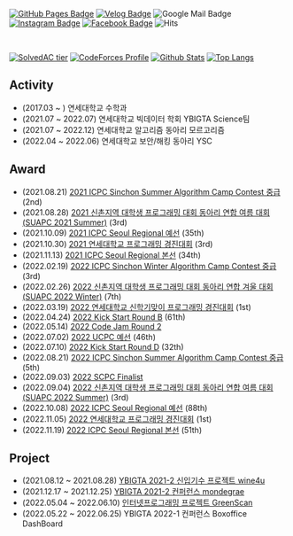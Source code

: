 [![GitHub Pages Badge](https://img.shields.io/badge/-GitHub_Pages-181717?style=flat-square&logo=github&logoColor=white)](https://cael0.github.io/)
[![Velog Badge](https://img.shields.io/badge/-Velog-1FC392?style=flat-square&logo=velog&logoColor=white)](https://velog.io/@caelo)
![Google Mail Badge](https://img.shields.io/badge/-kjongmin26@gmail.com-EA4335?style=flat-square&logo=gmail&logoColor=white)
[![Instagram Badge](https://img.shields.io/badge/-Instagram-E4405F?style=flat-square&logo=Instagram&logoColor=white)](https://www.instagram.com/j_ngminn/)
[![Facebook Badge](https://img.shields.io/badge/-Facebook-1877F2?style=flat-square&logo=Facebook&logoColor=white)](https://www.facebook.com/profile.php?id=100004683797522)
![Hits](https://hits.seeyoufarm.com/api/count/incr/badge.svg?url=https%3A%2F%2Fgithub.com%2FCAEL0&count_bg=%233A3462&title_bg=%2348919E&icon=apachespark.svg&icon_color=%23FFF9C6&title=hits%21&edge_flat=false)

<br>

[![SolvedAC tier](http://mazassumnida.wtf/api/v2/generate_badge?boj=luciaholic)](https://solved.ac/luciaholic)
[![CodeForces Profile](https://cf.leed.at?id=CAELO)](https://codeforces.com/profile/CAELO)
[![Github Stats](https://github-readme-stats.vercel.app/api?username=CAEL0&show_icons=true&theme=tokyonight&card_width=200px)](https://github.com/CAEL0)
[![Top Langs](https://github-readme-stats.vercel.app/api/top-langs/?username=CAEL0&layout=compact&exclude_repo=productive-box,rally-discordbot-dashboard&hide=jupyter%20notebook,scss,ruby&langs_count=10)](https://github.com/anuraghazra/github-readme-stats)

## Activity
* (2017.03 ~ ) 연세대학교 수학과
* (2021.07 ~ 2022.07) 연세대학교 빅데이터 학회 YBIGTA Science팀
* (2021.07 ~ 2022.12) 연세대학교 알고리즘 동아리 모르고리즘
* (2022.04 ~ 2022.06) 연세대학교 보안/해킹 동아리 YSC

## Award
* (2021.08.21) [2021 ICPC Sinchon Summer Algorithm Camp Contest 중급](https://www.acmicpc.net/contest/view/677) (2nd)
* (2021.08.28) [2021 신촌지역 대학생 프로그래밍 대회 동아리 연합 여름 대회 (SUAPC 2021 Summer)](https://www.acmicpc.net/contest/view/678) (3rd)
* (2021.10.09) [2021 ICPC Seoul Regional 예선](http://static.icpckorea.net/2021/scoreboard_preliminary/) (35th)
* (2021.10.30) [2021 연세대학교 프로그래밍 경진대회](https://www.acmicpc.net/contest/view/699) (3rd)
* (2021.11.13) [2021 ICPC Seoul Regional 본선](http://static.icpckorea.net/2021/scoreboard_regional/) (34th)
* (2022.02.19) [2022 ICPC Sinchon Winter Algorithm Camp Contest 중급](https://www.acmicpc.net/contest/view/758) (3rd)
* (2022.02.26) [2022 신촌지역 대학생 프로그래밍 대회 동아리 연합 겨울 대회 (SUAPC 2022 Winter)](https://www.acmicpc.net/contest/view/764) (7th)
* (2022.03.19) [2022 연세대학교 신학기맞이 프로그래밍 경진대회](https://www.acmicpc.net/contest/view/776) (1st)
* (2022.04.24) [2022 Kick Start Round B](https://codingcompetitions.withgoogle.com/kickstart/round/00000000008caa74) (61th)
* (2022.05.14) [2022 Code Jam Round 2](https://codingcompetitions.withgoogle.com/codejam/round/00000000008778ec)
* (2022.07.02) [2022 UCPC 예선](https://www.acmicpc.net/contest/spotboard/827) (46th)
* (2022.07.10) [2022 Kick Start Round D](https://codingcompetitions.withgoogle.com/kickstart/round/00000000008caea6) (32th)
* (2022.08.21) [2022 ICPC Sinchon Summer Algorithm Camp Contest 중급](https://www.acmicpc.net/contest/view/842) (5th)
* (2022.09.03) [2022 SCPC Finalist](https://www.codeground.org/contest/contest)
* (2022.09.04) [2022 신촌지역 대학생 프로그래밍 대회 동아리 연합 여름 대회 (SUAPC 2022 Summer)](https://www.acmicpc.net/contest/view/840) (3rd)
* (2022.10.08) [2022 ICPC Seoul Regional 예선](http://static.icpckorea.net/2022/scoreboard_preliminary/) (88th)
* (2022.11.05) [2022 연세대학교 프로그래밍 경진대회](https://www.acmicpc.net/contest/view/890) (1st)
* (2022.11.19) [2022 ICPC Seoul Regional 본선](http://static.icpckorea.net/20221119/scoreboard/) (51th)

## Project
* (2021.08.12 ~ 2021.08.28) [YBIGTA 2021-2 신입기수 프로젝트 wine4u](https://github.com/CAEL0/wine4u)
* (2021.12.17 ~ 2021.12.25) [YBIGTA 2021-2 컨퍼런스 mondegrae](https://github.com/CAEL0/mondegrae)
* (2022.05.04 ~ 2022.06.10) [인터넷프로그래밍 프로젝트 GreenScan](https://github.com/CAEL0/greenscan)
* (2022.05.22 ~ 2022.06.25) YBIGTA 2022-1 컨퍼런스 Boxoffice DashBoard
